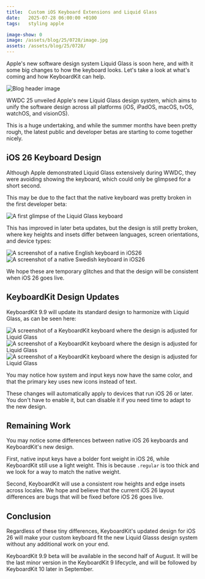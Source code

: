 ```yaml
---
title:  Custom iOS Keyboard Extensions and Liquid Glass
date:   2025-07-28 06:00:00 +0100
tags:   styling apple

image-show: 0
image: /assets/blog/25/0728/image.jpg
assets: /assets/blog/25/0728/
---
```


Apple's new software design system Liquid Glass is soon here, and with it some big changes to how the keyboard looks. Let's take a look at what's coming and how KeyboardKit can help.

![Blog header image]({{page.assets}}header.jpg)

WWDC 25 unveiled Apple's new Liquid Glass design system, which aims to unify the software design across all platforms (iOS, iPadOS, macOS, tvOS, watchOS, and visionOS).

This is a huge undertaking, and while the summer months have been pretty rough, the latest public and developer betas are starting to come together nicely.


## iOS 26 Keyboard Design

Although Apple demonstrated Liquid Glass extensively during WWDC, they were avoiding showing the keyboard, which could only be glimpsed for a short second.

This may be due to the fact that the native keyboard was pretty broken in the first developer beta:

![A first glimpse of the Liquid Glass keyboard]({{page.assets}}phone.jpg)

This has improved in later beta updates, but the design is still pretty broken, where key heights and insets differ between languages, screen orientations, and device types:

<div class="grid col2">
    <span class="col"><img src="{{page.assets}}keyboard-english.jpg" title="A native English keyboard in iOS26" alt="A screenshot of a native English keyboard in iOS26" /></span>
    <span class="col"><img src="{{page.assets}}keyboard-swedish.jpg" title="A native Swedish keyboard in iOS26" alt="A screenshot of a native Swedish keyboard in iOS26" /></span>
</div>

We hope these are temporary glitches and that the design will be consistent when iOS 26 goes live.


## KeyboardKit Design Updates

KeyboardKit 9.9 will update its standard design to harmonize with Liquid Glass, as can be seen here:

<div class="grid col3">
    <span class="col"><img src="{{page.assets}}keyboardkit-liquid-light.png" alt="A screenshot of a KeyboardKit keyboard where the design is adjusted for Liquid Glass"/></span>
    <span class="col"><img src="{{page.assets}}keyboardkit-liquid-light-primary.png" alt="A screenshot of a KeyboardKit keyboard where the design is adjusted for Liquid Glass"/></span>
    <span class="col"><img src="{{page.assets}}keyboardkit-liquid-dark-primary.png" alt="A screenshot of a KeyboardKit keyboard where the design is adjusted for Liquid Glass"/></span>
</div>

You may notice how system and input keys now have the same color, and that the primary key uses new icons instead of text.

These changes will automatically apply to devices that run iOS 26 or later. You don't have to enable it, but can disable it if you need time to adapt to the new design.


## Remaining Work

You may notice some differences between native iOS 26 keyboards and KeyboardKit's new design.

First, native input keys have a bolder font weight in iOS 26, while KeyboardKit still use a light weight. This is because `.regular` is too thick and we look for a way to match the native weight.

Second, KeyboardKit will use a consistent row heights and edge insets across locales. We hope and believe that the current iOS 26 layout differences are bugs that will be fixed before iOS 26 goes live.



## Conclusion

Regardless of these tiny differences, KeyboardKit's updated design for iOS 26 will make your custom keyboard fit the new Liquid Glasss design system without any additional work on your end.

KeyboardKit 9.9 beta will be available in the second half of August. It will be the last minor version in the KeyboardKit 9 lifecycle, and will be followed by KeyboardKit 10 later in September.
